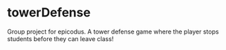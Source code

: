 # towerDefense
Group project for epicodus. A tower defense game where the player stops students before they can leave class!
